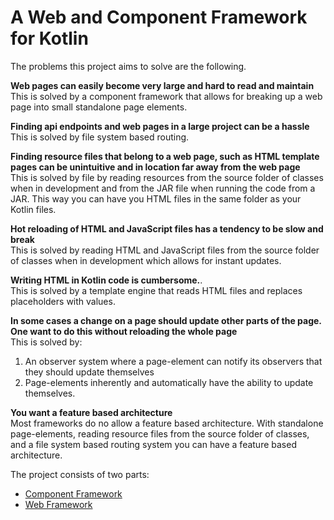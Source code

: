 # A Web and Component Framework for Kotlin

The problems this project aims to solve are the following.

**Web pages can easily become very large and hard to read and maintain**   
This is solved by a component framework that allows for breaking up a web page into small standalone page elements.

**Finding api endpoints and web pages in a large project can be a hassle**   
This is solved by file system based routing.

**Finding resource files that belong to a web page, such as HTML template pages can be unintuitive and in location far away from the web page**   
This is solved by file by reading resources from the source folder of classes when in development
and from the JAR file when running the code from a JAR. This way you can have you HTML files in the same folder as your Kotlin files.

**Hot reloading of HTML and JavaScript files has a tendency to be slow and break**   
This is solved by reading HTML and JavaScript files from the source folder of classes when in development which allows for instant updates.

**Writing HTML in Kotlin code is cumbersome.**.  
This is solved by a template engine that reads HTML files and replaces placeholders with values.

**In some cases a change on a page should update other parts of the page. One want to do this without reloading the whole page**   
This is solved by: 
1. An observer system where a page-element can notify its observers that they should update themselves 
2. Page-elements inherently and automatically have the ability to update themselves.

**You want a feature based architecture**   
Most frameworks do no allow a feature based architecture. With standalone page-elements, 
reading resource files from the source folder of classes, 
and a file system based routing system you can have a feature based architecture. 

The project consists of two parts:
- [Component Framework](src/main/kotlin/io/schinzel/component/README.md)
- [Web Framework](src/main/kotlin/io/schinzel/web/README.md)

